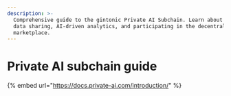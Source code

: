```yaml
---
description: >-
  Comprehensive guide to the gintonic Private AI Subchain. Learn about secure
  data sharing, AI-driven analytics, and participating in the decentralized
  marketplace.
---
```


# Private AI subchain guide



{% embed url="https://docs.private-ai.com/introduction/" %}
